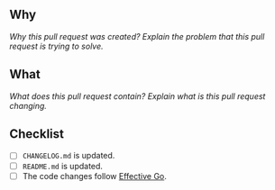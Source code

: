 ## Why

*Why this pull request was created? Explain the problem that this pull request is trying to solve.*

## What

*What does this pull request contain? Explain what is this pull request changing.*

## Checklist

- [ ] `CHANGELOG.md` is updated.
- [ ] `README.md` is updated.
- [ ] The code changes follow [Effective Go](https://golang.org/doc/effective_go).
